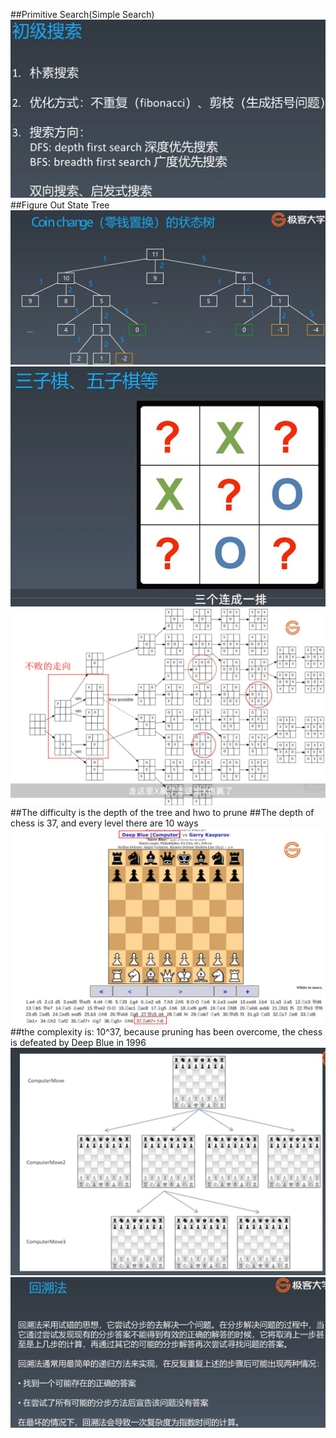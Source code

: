 ##Primitive Search(Simple Search)
![Image of primitive_search](imgs/primitive_search.jpg)
##Figure Out State Tree
![Image of search_state_tree](imgs/search_state_tree.jpg)
![Image of tic_tac_toe](imgs/tic_tac_toe.jpg)
![Image of tic_tac_toe_state](imgs/tic_tac_toe_state.jpg)
##The difficulty is the depth of the tree and hwo to prune
##The depth of chess is 37, and every level there are 10 ways
![Image of chess](imgs/chess.jpg)
##the complexity is: 10^37, because pruning has been overcome, the chess is defeated by Deep Blue in 1996 
![Image of chess_state](imgs/chess_state.jpg)
![Image of back_track](imgs/back_track.jpg)
